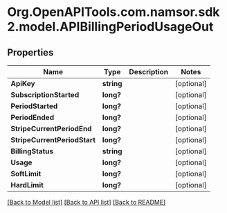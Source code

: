 # Org.OpenAPITools.com.namsor.sdk2.model.APIBillingPeriodUsageOut
## Properties

Name | Type | Description | Notes
------------ | ------------- | ------------- | -------------
**ApiKey** | **string** |  | [optional] 
**SubscriptionStarted** | **long?** |  | [optional] 
**PeriodStarted** | **long?** |  | [optional] 
**PeriodEnded** | **long?** |  | [optional] 
**StripeCurrentPeriodEnd** | **long?** |  | [optional] 
**StripeCurrentPeriodStart** | **long?** |  | [optional] 
**BillingStatus** | **string** |  | [optional] 
**Usage** | **long?** |  | [optional] 
**SoftLimit** | **long?** |  | [optional] 
**HardLimit** | **long?** |  | [optional] 

[[Back to Model list]](../README.md#documentation-for-models) [[Back to API list]](../README.md#documentation-for-api-endpoints) [[Back to README]](../README.md)

